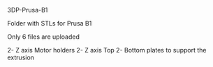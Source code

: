 3DP-Prusa-B1

Folder with STLs for Prusa B1

Only 6 files are uploaded

2- Z axis Motor holders
2- Z axis Top
2- Bottom plates to support the extrusion 
